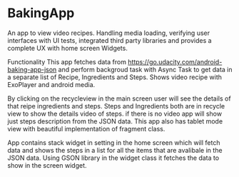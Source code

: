 # BakingApp
An app to view video recipes. Handling media loading, verifying user interfaces with UI tests, integrated third party libraries and provides a complete UX with home screen Widgets.

Functionality
This app fetches data from https://go.udacity.com/android-baking-app-json and perform backgroud task with Async Task to get data in a separate list of Recipe, Ingredients and Steps. Shows video recipe with ExoPlayer and android media.

By clicking on the recycleview in the main screen user will see the details of that reipe ingredients and steps. Steps and Ingredients both are in recycle view to show the details video of steps. if there is no video app will show just steps description from the JSON data. This app also has tablet mode view with beautiful implementation of fragment class.

App contains stack widget in setting in the home screen which will fetch data and shows the steps in a list for all the items that are avalibale in the JSON data. Using GSON library in the widget class it fetches the data to show in the screen widget.

